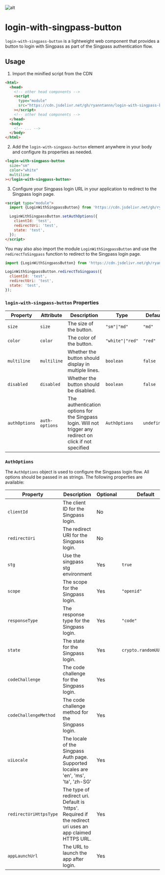 ![alt](https://cdn.jsdelivr.net/gh/ryanntannn/login-with-singpass-button/res/btn.svg)

# login-with-singpass-button

`login-with-singpass-button` is a lightweight web component that provides a button to login with Singpass as part of the Singpass authentication flow.

## Usage

1. Import the minified script from the CDN

```html
<html>
  <head>
    <!-- other head components -->
    <script
      type="module"
      src="https://cdn.jsdelivr.net/gh/ryanntannn/login-with-singpass-button/login-with-singpass-button.min.js"
    ></script>
    <!-- other head components -->
  </head>
  <body>
    <!-- ... -->
  </body>
</html>
```

2. Add the `login-with-singpass-button` element anywhere in your body and configure its properties as needed.

```html
<login-with-singpass-button
  size="sm"
  color="white"
  multiline
></login-with-singpass-button>
```

3. Configure your Singpass login URL in your application to redirect to the
   Singpass login page.

```html
<script type="module">
  import {LoginWithSingpassButton} from 'https://cdn.jsdelivr.net/gh/ryanntannn/login-with-singpass-button/login-with-singpass-button.min.js';

  LoginWithSingpassButton.setAuthOptions({
    clientId: 'test',
    redirectUri: 'test',
    state: 'test',
  });
</script>
```

You may also also import the module `LoginWithSingpassButton` and use the `redirectToSingpass` function to redirect to the Singpass login page.

```js
import {LoginWithSingpassButton} from 'https://cdn.jsdelivr.net/gh/ryanntannn/login-with-singpass-button/login-with-singpass-button.min.js';

LoginWithSingpassButton.redirectToSingpass({
  clientId: 'test',
  redirectUri: 'test',
  state: 'test',
});
```

### `login-with-singpass-button` Properties

| Property      | Attribute      | Description                                                                                                | Type             | Default     |
| ------------- | -------------- | ---------------------------------------------------------------------------------------------------------- | ---------------- | ----------- |
| `size`        | `size`         | The size of the button.                                                                                    | `"sm"\|"md"`     | `"md"`      |
| `color`       | `color`        | The color of the button.                                                                                   | `"white"\|"red"` | `"red"`     |
| `multiline`   | `multiline`    | Whether the button should display in multiple lines.                                                       | `boolean`        | `false`     |
| `disabled`    | `disabled`     | Whether the button should be disabled.                                                                     | `boolean`        | `false`     |
| `authOptions` | `auth-options` | The authentication options for the Singpass login. Will not trigger any redirect on click if not specified | `AuthOptions`    | `undefined` |

### `AuthOptions`

The `AuthOptions` object is used to configure the Singpass login flow. All options should be passed in as strings. The following properties are available:

| Property               | Description                                                                                               | Optional | Default               |
| ---------------------- | --------------------------------------------------------------------------------------------------------- | -------- | --------------------- |
| `clientId`             | The client ID for the Singpass login.                                                                     | No       |                       |
| `redirectUri`          | The redirect URI for the Singpass login.                                                                  | No       |                       |
| `stg`                  | Use the singpass stg environment                                                                          | Yes      | `true`                |
| `scope`                | The scope for the Singpass login.                                                                         | Yes      | `"openid"`            |
| `responseType`         | The response type for the Singpass login.                                                                 | Yes      | `"code"`              |
| `state`                | The state for the Singpass login.                                                                         | Yes      | `crypto.randomUUID()` |
| `codeChallenge`        | The code challenge for the Singpass login.                                                                | Yes      |                       |
| `codeChallengeMethod`  | The code challenge method for the Singpass login.                                                         | Yes      |                       |
| `uiLocale`             | The locale of the Singpass Auth page. Supported locales are 'en', 'ms', 'ta', 'zh-SG'                     | Yes      |                       |
| `redirectUriHttpsType` | The type of redirect uri. Default is 'https'. Required if the redirect uri uses an app claimed HTTPS URL. | Yes      |                       |
| `appLaunchUrl`         | The URL to launch the app after login.                                                                    | Yes      |                       |
